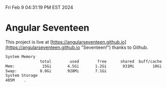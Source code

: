 Fri Feb  9 04:31:19 PM EST 2024

# Angular Seventeen


This project is live at [https://angularseventeen.github.io](https://angularseventeen.github.io "Seventeen!") thanks to Github.

```bash
System Memory
               total        used        free      shared  buff/cache   available
Mem:            15Gi       4.5Gi       1.2Gi       931Mi        10Gi        10Gi
Swap:          8.0Gi       928Mi       7.1Gi
System Storage
405M	.
```
```bash
